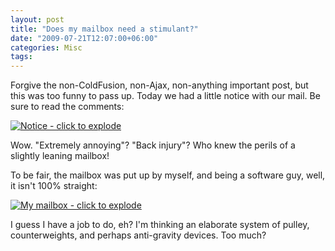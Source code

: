 ```yaml
---
layout: post
title: "Does my mailbox need a stimulant?"
date: "2009-07-21T12:07:00+06:00"
categories: Misc 
tags: 
---
```


Forgive the non-ColdFusion, non-Ajax, non-anything important post, but this was too funny to pass up. Today we had a little notice with our mail. Be sure to read the comments:

<a href="http://www.raymondcamden.com/images//mailboxclean.jpg" title="Notice" class="thickbox" rel="gallery-mail">
<img src="https://static.raymondcamden.com/images/cfjedi/mailboxclean_small.jpg" title="Notice - click to explode"></a>

Wow. "Extremely annoying"?  "Back injury"? Who knew the perils of a slightly leaning mailbox!

To be fair, the mailbox was put up by myself, and being a software guy, well, it isn't 100% straight:

<a href="http://www.coldfusionjedi.com/images//mymailbox_big.jpg" class="thickbox" rel="gallery-mymail" title="My Mailbox"><img src="https://static.raymondcamden.com/images/cfjedi//mymailbox_small.jpg" title="My mailbox - click to explode"></a>

I guess I have a job to do, eh? I'm thinking an elaborate system of pulley, counterweights, and perhaps anti-gravity devices. Too much?